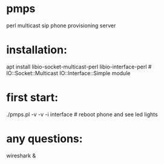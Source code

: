 # pmps
perl multicast sip phone provisioning server

# installation:
apt install libio-socket-multicast-perl libio-interface-perl # IO::Socket::Multicast IO::Interface::Simple module

# first start:
./pmps.pl -v -v -i interface # reboot phone and see led lights

# any questions:
wireshark &
